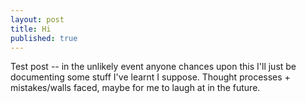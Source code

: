 ```yaml
---
layout: post
title: Hi
published: true
---
```


Test post -- in the unlikely event anyone chances upon this I'll just be documenting some stuff I've learnt I suppose. Thought processes + mistakes/walls faced, maybe for me to laugh at in the future.
